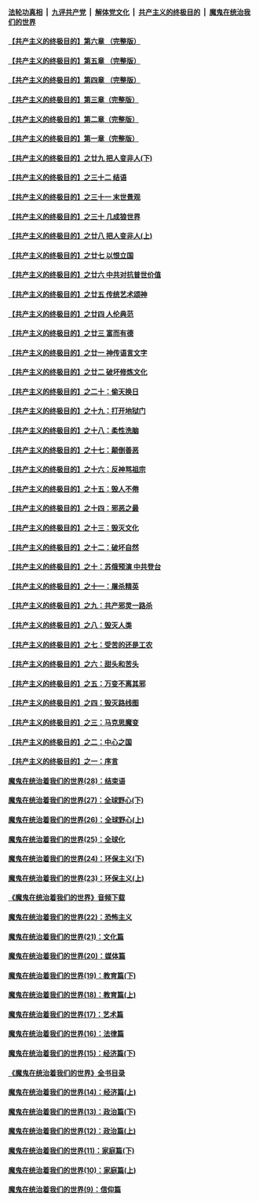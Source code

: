 ####  [法轮功真相](../../../../basic/blob/master/README.md?t=06171131) &nbsp;|&nbsp; [九评共产党](../../../../9ping.md/blob/master/README.md?t=06171131) &nbsp;|&nbsp; [解体党文化](../../../../jtdwh.md/blob/master/README.md?t=06171131)  &nbsp;|&nbsp; [共产主义的终极目的](../../../../gczydzjmd.md/blob/master/README.md?t=06171131) &nbsp;|&nbsp; [魔鬼在统治我们的世界](../../../../mgztzwmdsj.md/blob/master/README.md?t=06171131) 

#### [【共产主义的终极目的】第六章 （完整版）](../pages/nsc422/n11428913.md?t=06171131) 

#### [【共产主义的终极目的】第五章 （完整版）](../pages/nsc422/n11428912.md?t=06171131) 

#### [【共产主义的终极目的】第四章 （完整版）](../pages/nsc422/n11428907.md?t=06171131) 

#### [【共产主义的终极目的】第三章（完整版）](../pages/nsc422/n11428848.md?t=06171131) 

#### [【共产主义的终极目的】第二章（完整版）](../pages/nsc422/n11428831.md?t=06171131) 

#### [【共产主义的终极目的】第一章（完整版）](../pages/nsc422/n11417651.md?t=06171131) 

#### [【共产主义的终极目的】之廿九 把人变非人(下)](../pages/nsc422/n11344140.md?t=06171131) 

#### [【共产主义的终极目的】之三十二 结语](../pages/nsc422/n11360535.md?t=06171131) 

#### [【共产主义的终极目的】之三十一 末世景观](../pages/nsc422/n11351129.md?t=06171131) 

#### [【共产主义的终极目的】之三十 几成狼世界](../pages/nsc422/n11348280.md?t=06171131) 

#### [【共产主义的终极目的】之廿八 把人变非人(上)](../pages/nsc422/n11340492.md?t=06171131) 

#### [【共产主义的终极目的】之廿七 以恨立国](../pages/nsc422/n11336944.md?t=06171131) 

#### [【共产主义的终极目的】之廿六 中共对抗普世价值](../pages/nsc422/n11324785.md?t=06171131) 

#### [【共产主义的终极目的】之廿五 传统艺术颂神](../pages/nsc422/n11296396.md?t=06171131) 

#### [【共产主义的终极目的】之廿四 人伦典范](../pages/nsc422/n11296397.md?t=06171131) 

#### [【共产主义的终极目的】之廿三 富而有德](../pages/nsc422/n11283598.md?t=06171131) 

#### [【共产主义的终极目的】之廿一 神传语言文字](../pages/nsc422/n11263265.md?t=06171131) 

#### [【共产主义的终极目的】之廿二 破坏修炼文化](../pages/nsc422/n11245728.md?t=06171131) 

#### [【共产主义的终极目的】之二十：偷天换日](../pages/nsc422/n11238846.md?t=06171131) 

#### [【共产主义的终极目的】之十九：打开地狱门](../pages/nsc422/n11206376.md?t=06171131) 

#### [【共产主义的终极目的】之十八：柔性洗脑](../pages/nsc422/n11199994.md?t=06171131) 

#### [【共产主义的终极目的】之十七：颠倒善恶](../pages/nsc422/n11179782.md?t=06171131) 

#### [【共产主义的终极目的】之十六：反神骂祖宗](../pages/nsc422/n11166798.md?t=06171131) 

#### [【共产主义的终极目的】之十五：毁人不倦](../pages/nsc422/n11166792.md?t=06171131) 

#### [【共产主义的终极目的】之十四：邪恶之最](../pages/nsc422/n11150249.md?t=06171131) 

#### [【共产主义的终极目的】之十三：毁灭文化](../pages/nsc422/n11135227.md?t=06171131) 

#### [【共产主义的终极目的】之十二：破坏自然](../pages/nsc422/n11135214.md?t=06171131) 

#### [【共产主义的终极目的】之十：苏俄预演 中共登台](../pages/nsc422/n11118424.md?t=06171131) 

#### [【共产主义的终极目的】之十一：屠杀精英](../pages/nsc422/n11118442.md?t=06171131) 

#### [【共产主义的终极目的】之九：共产邪灵一路杀](../pages/nsc422/n11114139.md?t=06171131) 

#### [【共产主义的终极目的】之八：毁灭人类](../pages/nsc422/n11108503.md?t=06171131) 

#### [【共产主义的终极目的】之七：受苦的还是工农](../pages/nsc422/n11101809.md?t=06171131) 

#### [【共产主义的终极目的】之六：甜头和苦头](../pages/nsc422/n11096971.md?t=06171131) 

#### [【共产主义的终极目的】之五：万变不离其邪](../pages/nsc422/n11091285.md?t=06171131) 

#### [【共产主义的终极目的】之四：毁灭路线图](../pages/nsc422/n11086284.md?t=06171131) 

#### [【共产主义的终极目的】之三：马克思魔变](../pages/nsc422/n11061941.md?t=06171131) 

#### [【共产主义的终极目的】之二：中心之国](../pages/nsc422/n11047728.md?t=06171131) 

#### [【共产主义的终极目的】之一：序言](../pages/nsc422/n11086077.md?t=06171131) 

#### [魔鬼在统治着我们的世界(28)：结束语](../pages/nsc422/n10936246.md?t=06171131) 

#### [魔鬼在统治着我们的世界(27)：全球野心(下)](../pages/nsc422/n10928319.md?t=06171131) 

#### [魔鬼在统治着我们的世界(26)：全球野心(上)](../pages/nsc422/n10900318.md?t=06171131) 

#### [魔鬼在统治着我们的世界(25)：全球化](../pages/nsc422/n10788205.md?t=06171131) 

#### [魔鬼在统治着我们的世界(24)：环保主义(下)](../pages/nsc422/n10695307.md?t=06171131) 

#### [魔鬼在统治着我们的世界(23)：环保主义(上)](../pages/nsc422/n10688613.md?t=06171131) 

#### [《魔鬼在统治着我们的世界》音频下载](../pages/nsc422/n10635553.md?t=06171131) 

#### [魔鬼在统治着我们的世界(22)：恐怖主义](../pages/nsc422/n10614727.md?t=06171131) 

#### [魔鬼在统治着我们的世界(21)：文化篇](../pages/nsc422/n10597706.md?t=06171131) 

#### [魔鬼在统治着我们的世界(20)：媒体篇](../pages/nsc422/n10586579.md?t=06171131) 

#### [魔鬼在统治着我们的世界(19)：教育篇(下)](../pages/nsc422/n10564808.md?t=06171131) 

#### [魔鬼在统治着我们的世界(18)：教育篇(上)](../pages/nsc422/n10526970.md?t=06171131) 

#### [魔鬼在统治着我们的世界(17)：艺术篇](../pages/nsc422/n10499093.md?t=06171131) 

#### [魔鬼在统治着我们的世界(16)：法律篇](../pages/nsc422/n10485969.md?t=06171131) 

#### [魔鬼在统治着我们的世界(15)：经济篇(下)](../pages/nsc422/n10469975.md?t=06171131) 

#### [《魔鬼在统治着我们的世界》全书目录](../pages/nsc422/n10464261.md?t=06171131) 

#### [魔鬼在统治着我们的世界(14)：经济篇(上)](../pages/nsc422/n10457370.md?t=06171131) 

#### [魔鬼在统治着我们的世界(13)：政治篇(下)](../pages/nsc422/n10448270.md?t=06171131) 

#### [魔鬼在统治着我们的世界(12)：政治篇(上)](../pages/nsc422/n10444576.md?t=06171131) 

#### [魔鬼在统治着我们的世界(11)：家庭篇(下)](../pages/nsc422/n10440961.md?t=06171131) 

#### [魔鬼在统治着我们的世界(10)：家庭篇(上)](../pages/nsc422/n10435448.md?t=06171131) 

#### [魔鬼在统治着我们的世界(9)：信仰篇](../pages/nsc422/n10432159.md?t=06171131) 

